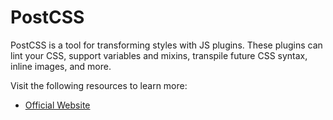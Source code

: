 # PostCSS

PostCSS is a tool for transforming styles with JS plugins. These plugins can lint your CSS, support variables and mixins, transpile future CSS syntax, inline images, and more.

Visit the following resources to learn more:

- [Official Website](https://postcss.org/)
